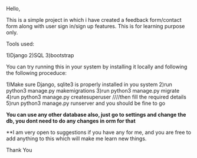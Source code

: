 Hello,

This is a simple project in which i have created a feedback form/contact form along with user sign in/sign up features.
This is for learning purpose only.

Tools used:

1)Django
2)SQL
3)bootstrap


You can try running this in your system by installing it locally and following the following proceduce:

1)Make sure Django, sqlite3 is properly installed in you system
2)run python3 manage.py makemigrations
3)run python3 manage.py migrate
4)run python3 manage.py createsuperuser    ////then fill the required details
5)run python3 manage.py runserver and you should be fine to go

**You can use any other database also, just go to settings and change the db, you dont need to do any changes in orm for that**

**I am very open to suggestions if you have any for me, and you are free to add anything to this which will make me learn new things.



Thank You
